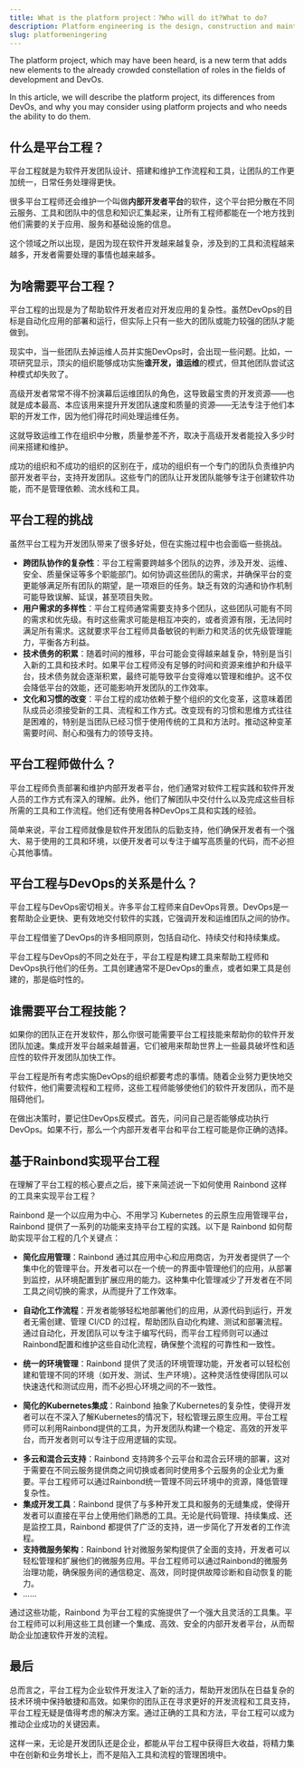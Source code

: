```yaml
---
title: What is the platform project：?Who will do it?What to do?
description: Platform engineering is the design, construction and maintenance of workflows and tools for software development teams and the harmonization of team work and faster processing of daily permanent duties.Many platform engineers will also maintain a software called the **Internal Developer Platform** that brings together information and knowledge from different clouds, tools, and teams so that all engineers can find in one place the information they need about their applications, services, and infrastructure.This area arises from the growing complexity of software development, the increasing number of tools and processes involved and the growing number of things that developers need to address.
slug: platformeningering
---
```


The platform project, which may have been heard, is a new term that adds new elements to the already crowded constellation of roles in the fields of development and DevOs.

In this article, we will describe the platform project, its differences from DevOs, and why you may consider using platform projects and who needs the ability to do them.

<!--truncate-->

## 什么是平台工程？

平台工程就是为软件开发团队设计、搭建和维护工作流程和工具，让团队的工作更加统一，日常任务处理得更快。

很多平台工程师还会维护一个叫做**内部开发者平台**的软件，这个平台把分散在不同云服务、工具和团队中的信息和知识汇集起来，让所有工程师都能在一个地方找到他们需要的关于应用、服务和基础设施的信息。

这个领域之所以出现，是因为现在软件开发越来越复杂，涉及到的工具和流程越来越多，开发者需要处理的事情也越来越多。

## 为啥需要平台工程？

平台工程的出现是为了帮助软件开发者应对开发应用的复杂性。虽然DevOps的目标是自动化应用的部署和运行，但实际上只有一些大的团队或能力较强的团队才能做到。

现实中，当一些团队去掉运维人员并实施DevOps时，会出现一些问题。比如，一项研究显示，顶尖的组织能够成功实施**谁开发，谁运维**的模式，但其他团队尝试这种模式却失败了。

高级开发者常常不得不扮演幕后运维团队的角色，这导致最宝贵的开发资源——也就是成本最高、本应该用来提升开发团队速度和质量的资源——无法专注于他们本职的开发工作，因为他们得花时间处理运维任务。

这就导致运维工作在组织中分散，质量参差不齐，取决于高级开发者能投入多少时间来搭建和维护。

成功的组织和不成功的组织的区别在于，成功的组织有一个专门的团队负责维护内部开发者平台，支持开发团队。这些专门的团队让开发团队能够专注于创建软件功能，而不是管理依赖、流水线和工具。

## 平台工程的挑战

虽然平台工程为开发团队带来了很多好处，但在实施过程中也会面临一些挑战。

- **跨团队协作的复杂性**：平台工程需要跨越多个团队的边界，涉及开发、运维、安全、质量保证等多个职能部门。如何协调这些团队的需求，并确保平台的变更能够满足所有团队的期望，是一项艰巨的任务。缺乏有效的沟通和协作机制可能导致误解、延误，甚至项目失败。
- **用户需求的多样性**：平台工程师通常需要支持多个团队，这些团队可能有不同的需求和优先级。有时这些需求可能是相互冲突的，或者资源有限，无法同时满足所有需求。这就要求平台工程师具备敏锐的判断力和灵活的优先级管理能力，平衡各方利益。
- **技术债务的积累**：随着时间的推移，平台可能会变得越来越复杂，特别是当引入新的工具和技术时。如果平台工程师没有足够的时间和资源来维护和升级平台，技术债务就会逐渐积累，最终可能导致平台变得难以管理和维护。这不仅会降低平台的效能，还可能影响开发团队的工作效率。
- **文化和习惯的改变**：平台工程的成功依赖于整个组织的文化变革，这意味着团队成员必须接受新的工具、流程和工作方式。改变现有的习惯和思维方式往往是困难的，特别是当团队已经习惯于使用传统的工具和方法时。推动这种变革需要时间、耐心和强有力的领导支持。

## 平台工程师做什么？

平台工程师负责部署和维护内部开发者平台，他们通常对软件工程实践和软件开发人员的工作方式有深入的理解。此外，他们了解团队中交付什么以及完成这些目标所需的工具和工作流程。他们还有使用各种DevOps工具和实践的经验。

简单来说，平台工程师就像是软件开发团队的后勤支持，他们确保开发者有一个强大、易于使用的工具和环境，以便开发者可以专注于编写高质量的代码，而不必担心其他事情。

## 平台工程与DevOps的关系是什么？

平台工程与DevOps密切相关。许多平台工程师来自DevOps背景。DevOps是一套帮助企业更快、更有效地交付软件的实践，它强调开发和运维团队之间的协作。

平台工程借鉴了DevOps的许多相同原则，包括自动化、持续交付和持续集成。

平台工程与DevOps的不同之处在于，平台工程是构建工具来帮助工程师和DevOps执行他们的任务。工具创建通常不是DevOps的重点，或者如果工具是创建的，那是临时性的。

## 谁需要平台工程技能？

如果你的团队正在开发软件，那么你很可能需要平台工程技能来帮助你的软件开发团队加速。集成开发平台越来越普遍，它们被用来帮助世界上一些最具破坏性和适应性的软件开发团队加快工作。

平台工程是所有考虑实施DevOps的组织都要考虑的事情。随着企业努力更快地交付软件，他们需要流程和工程师，这些工程师能够使他们的软件开发团队，而不是阻碍他们。

在做出决策时，要记住DevOps反模式。首先，问问自己是否能够成功执行DevOps。如果不行，那么一个内部开发者平台和平台工程可能是你正确的选择。

## 基于Rainbond实现平台工程

在理解了平台工程的核心要点之后，接下来简述说一下如何使用 Rainbond 这样的工具来实现平台工程？

Rainbond 是一个以应用为中心、不用学习 Kubernetes 的云原生应用管理平台，Rainbond 提供了一系列的功能来支持平台工程的实践。以下是 Rainbond 如何帮助实现平台工程的几个关键点：

- **简化应用管理**：Rainbond 通过其应用中心和应用商店，为开发者提供了一个集中化的管理平台。开发者可以在一个统一的界面中管理他们的应用，从部署到监控，从环境配置到扩展应用的能力。这种集中化管理减少了开发者在不同工具之间切换的需求，从而提升了工作效率。

- **自动化工作流程**：开发者能够轻松地部署他们的应用，从源代码到运行，开发者无需创建、管理 CI/CD 的过程，帮助团队自动化构建、测试和部署流程。通过自动化，开发团队可以专注于编写代码，而平台工程师则可以通过Rainbond配置和维护这些自动化流程，确保整个流程的可靠性和一致性。

- **统一的环境管理**：Rainbond 提供了灵活的环境管理功能，开发者可以轻松创建和管理不同的环境（如开发、测试、生产环境）。这种灵活性使得团队可以快速迭代和测试应用，而不必担心环境之间的不一致性。

- **简化的Kubernetes集成**：Rainbond 抽象了Kubernetes的复杂性，使得开发者可以在不深入了解Kubernetes的情况下，轻松管理云原生应用。平台工程师可以利用Rainbond提供的工具，为开发团队构建一个稳定、高效的开发平台，而开发者则可以专注于应用逻辑的实现。

* **多云和混合云支持**：Rainbond 支持跨多个云平台和混合云环境的部署，这对于需要在不同云服务提供商之间切换或者同时使用多个云服务的企业尤为重要。平台工程师可以通过Rainbond统一管理不同云环境中的资源，降低管理复杂性。
* **集成开发工具**：Rainbond 提供了与多种开发工具和服务的无缝集成，使得开发者可以直接在平台上使用他们熟悉的工具。无论是代码管理、持续集成、还是监控工具，Rainbond 都提供了广泛的支持，进一步简化了开发者的工作流程。
* **支持微服务架构**：Rainbond 针对微服务架构提供了全面的支持，开发者可以轻松管理和扩展他们的微服务应用。平台工程师可以通过Rainbond的微服务治理功能，确保服务间的通信稳定、高效，同时提供故障诊断和自动恢复的能力。
* ......

通过这些功能，Rainbond 为平台工程的实施提供了一个强大且灵活的工具集。平台工程师可以利用这些工具创建一个集成、高效、安全的内部开发者平台，从而帮助企业加速软件开发的流程。

## 最后

总而言之，平台工程为企业软件开发注入了新的活力，帮助开发团队在日益复杂的技术环境中保持敏捷和高效。如果你的团队正在寻求更好的开发流程和工具支持，平台工程无疑是值得考虑的解决方案。通过正确的工具和方法，平台工程可以成为推动企业成功的关键因素。

这样一来，无论是开发团队还是企业，都能从平台工程中获得巨大收益，将精力集中在创新和业务增长上，而不是陷入工具和流程的管理困境中。
